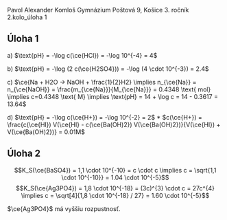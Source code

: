 Pavol Alexander Komloš
Gymnázium Poštová 9, Košice
3\. ročník
2.kolo_úloha 1

## Úloha 1

a) $\text{pH} = -\log c(\ce{HCl}) = -\log 10^{-4} = 4$

b) $\text{pH} = -\log (2 c(\ce{H2SO4})) = -\log (4 \cdot 10^{-3}) = 2.4$

c) $\ce{Na + H2O -> NaOH + \frac{1}{2}H2} \implies n_{\ce{Na}} = n_{\ce{NaOH}} = \frac{m_{\ce{Na}}}{M_{\ce{Na}}} = 0.4348 \text{ mol} \implies c=0.4348 \text{ M} \implies \text{pH} = 14 + \log c = 14 - 0.3617 = 13.64$

d) $\text{pH} = -\log c(\ce{H+}) = -\log 10^{-2} = 2$
\* $c(\ce{H+}) = \frac{c(\ce{HI}) V(\ce{HI} - c(\ce{Ba(OH)2}) V(\ce{Ba(OH)2})}{V(\ce{HI}) + V(\ce{Ba(OH)2})} = 0.01M$


## Úloha 2

$$K_S(\ce{BaSO4}) = 1,1 \cdot 10^{-10} = c \cdot c \implies c = \sqrt{1,1 \cdot 10^{-10}} = 1.04 \cdot 10^{-5}$$
$$K_S(\ce{Ag3PO4}) = 1,8 \cdot 10^{-18} = (3c)^{3} \cdot c = 27c^{4} \implies c = \sqrt[4]{1,8 \cdot 10^{-18} / 27} = 1.60 \cdot 10^{-5}$$

$\ce{Ag3PO4}$ má vyššiu rozpustnosť.